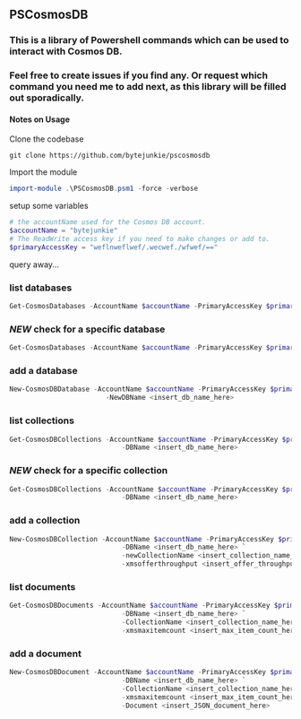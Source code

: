 ## PSCosmosDB

### This is a library of Powershell commands which can be used to interact with Cosmos DB.

### Feel free to create issues if you find any. Or request which command you need me to add next, as this library will be filled out sporadically. 


#### Notes on Usage

Clone the codebase
```
git clone https://github.com/bytejunkie/pscosmosdb
```

Import the module
```powershell
import-module .\PSCosmosDB.psm1 -force -verbose
```

setup some variables
```powershell
# the accountName used for the Cosmos DB account. 
$accountName = "bytejunkie"
# The ReadWrite access key if you need to make changes or add to. 
$primaryAccessKey = "weflnweflwef/.wecwef./wfwef/=="

```

query away...

### list databases
```powershell
Get-CosmosDatabases -AccountName $accountName -PrimaryAccessKey $primaryAccessKey
```

### *NEW* check for a specific database
```powershell
Get-CosmosDatabases -AccountName $accountName -PrimaryAccessKey $primaryAccessKey -dbName $dbName
```

### add a database
```powershell
New-CosmosDBDatabase -AccountName $accountName -PrimaryAccessKey $primaryAccessKey `
                        -NewDBName <insert_db_name_here>
```

### list collections
```powershell
Get-CosmosDBCollections -AccountName $accountName -PrimaryAccessKey $primaryAccessKey `
                            -DBName <insert_db_name_here>
```

### *NEW* check for a specific collection
```powershell
Get-CosmosDBCollections -AccountName $accountName -PrimaryAccessKey $primaryAccessKey `
                            -DBName <insert_db_name_here>
```

### add a collection
```powershell
New-CosmosDBCollection -AccountName $accountName -PrimaryAccessKey $primaryAccessKey `
                            -DBName <insert_db_name_here> `
                            -newCollectionName <insert_collection_name_here> `
                            -xmsofferthroughput <insert_offer_throughput_here>
```

### list documents
```powershell
Get-CosmosDBDocuments -AccountName $accountName -PrimaryAccessKey $primaryAccessKey `
                            -DBName <insert_db_name_here> `
                            -CollectionName <insert_collection_name_here> `
                            -xmsmaxitemcount <insert_max_item_count_here>
```

### add a document
```powershell
New-CosmosDBDocument -AccountName $accountName -PrimaryAccessKey $primaryAccessKey `
                            -DBName <insert_db_name_here> `
                            -CollectionName <insert_collection_name_here> `
                            -xmsmaxitemcount <insert_max_item_count_here> `
                            -Document <insert_JSON_document_here>
```

